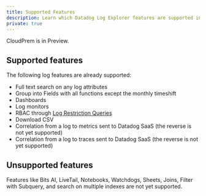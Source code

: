```yaml
---
title: Supported Features
description: Learn which Datadog Log Explorer features are supported in CloudPrem
private: true
---
```


<div class="alert alert-warning">CloudPrem is in Preview.</div>

## Supported features

The following log features are already supported:
- Full text search on any log attributes
- Group into Fields with all functions except the monthly timeshift
- Dashboards
- Log monitors
- RBAC through [Log Restriction Queries](/api/latest/logs-restriction-queries/)
- Download CSV
- Correlation from a log to metrics sent to Datadog SaaS (the reverse is not yet supported)
- Correlation from a log to traces sent to Datadog SaaS (the reverse is not yet supported)

## Unsupported features

Features like Bits AI, LiveTail, Notebooks, Watchdogs, Sheets, Joins, Filter with Subquery, and search on multiple indexes are not yet supported.

